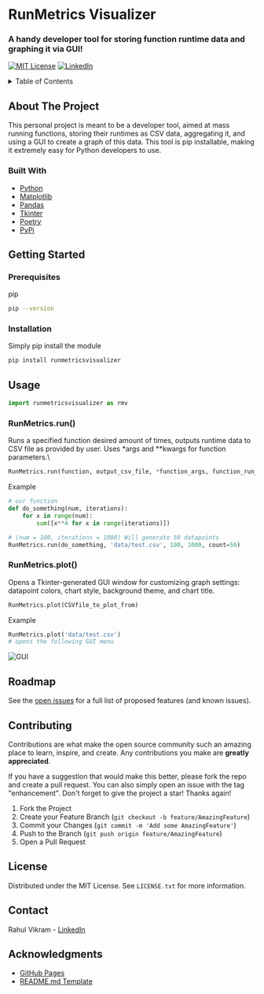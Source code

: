 # RunMetrics Visualizer
### A handy developer tool for storing function runtime data and graphing it via GUI!

[![MIT License][license-shield]][license-url]
[![LinkedIn][linkedin-shield]][linkedin-url]



<!-- TABLE OF CONTENTS -->
<details>
  <summary>Table of Contents</summary>
  <ol>
    <li>
      <a href="#about-the-project">About The Project</a>
      <ul>
        <li><a href="#built-with">Built With</a></li>
      </ul>
    </li>
    <li>
      <a href="#getting-started">Getting Started</a>
      <ul>
        <li><a href="#prerequisites">Prerequisites</a></li>
        <li><a href="#installation">Installation</a></li>
      </ul>
    </li>
    <li><a href="#usage">Usage</a></li>
    <li><a href="#roadmap">Roadmap</a></li>
    <li><a href="#contributing">Contributing</a></li>
    <li><a href="#license">License</a></li>
    <li><a href="#contact">Contact</a></li>
    <li><a href="#acknowledgments">Acknowledgments</a></li>
  </ol>
</details>



<!-- ABOUT THE PROJECT -->
## About The Project
This personal project is meant to be a developer tool, aimed at mass running functions, storing their runtimes as CSV data, aggregating it, and using a GUI to create a graph of this data. This tool is pip installable, making it extremely easy for Python developers to use. 
 

### Built With

* [Python](https://www.python.org/)
* [Matplotlib](https://matplotlib.org/)
* [Pandas](https://pandas.pydata.org/)
* [Tkinter](https://docs.python.org/3/library/tkinter.html)
* [Poetry](https://python-poetry.org/)
* [PyPi](https://pypi.org/)

 
<!-- GETTING STARTED -->
## Getting Started

### Prerequisites
pip
  ```sh
  pip --version
  ```

### Installation
Simply pip install the module
   ```sh
   pip install runmetricsvisualizer
  ```

<!-- USAGE EXAMPLES -->
## Usage
```py
import runmetricsvisualizer as rmv
```

### RunMetrics.run()
Runs a specified function desired amount of times, outputs runtime data to CSV file as provided by user. Uses *args and **kwargs for function parameters.\
```py
RunMetrics.run(function, output_csv_file, *function_args, function_run_count, **function_kwargs)
```
Example
```py
# our function
def do_something(num, iterations):
    for x in range(num):
        sum([x**4 for x in range(iterations)])

# (num = 100, iterations = 1000) Will generate 50 datapoints
RunMetrics.run(do_something, 'data/test.csv', 100, 1000, count=50)
```

### RunMetrics.plot()
Opens a Tkinter-generated GUI window for customizing graph settings: datapoint colors, chart style, background theme, and chart title. 
```py
RunMetrics.plot(CSVfile_to_plot_from)
```
Example
```py
RunMetrics.plot('data/test.csv')
# opens the following GUI menu
```
![GUI](src/img/gui.png)

<!-- ROADMAP -->
## Roadmap

See the [open issues](https://github.com/rahulvikram/RunMetrics-Visualizer/issues) for a full list of proposed features (and known issues).


<!-- CONTRIBUTING -->
## Contributing

Contributions are what make the open source community such an amazing place to learn, inspire, and create. Any contributions you make are **greatly appreciated**.

If you have a suggestion that would make this better, please fork the repo and create a pull request. You can also simply open an issue with the tag "enhancement".
Don't forget to give the project a star! Thanks again!

1. Fork the Project
2. Create your Feature Branch (`git checkout -b feature/AmazingFeature`)
3. Commit your Changes (`git commit -m 'Add some AmazingFeature'`)
4. Push to the Branch (`git push origin feature/AmazingFeature`)
5. Open a Pull Request


<!-- LICENSE -->
## License

Distributed under the MIT License. See `LICENSE.txt` for more information.


<!-- CONTACT -->
## Contact

Rahul Vikram - [LinkedIn](https://www.linkedin.com/in/rahul-vikram/)

<!-- ACKNOWLEDGMENTS -->
## Acknowledgments
* [GitHub Pages](https://pages.github.com)
* [README.md Template](https://github.com/othneildrew/Best-README-Template/blob/master/BLANK_README.md)
 
<!-- MARKDOWN LINKS & IMAGES -->
<!-- https://www.markdownguide.org/basic-syntax/#reference-style-links -->
[contributors-shield]: https://img.shields.io/github/contributors/othneildrew/Best-README-Template.svg?style=for-the-badge
[contributors-url]: https://github.com/rahulvikram/RunMetrics-Visualizer/graphs/contributors
[forks-shield]: https://img.shields.io/github/forks/othneildrew/Best-README-Template.svg?style=for-the-badge
[forks-url]: https://github.com/rahulvikram/RunMetrics-Visualizer/forks
[stars-shield]: https://img.shields.io/github/stars/othneildrew/Best-README-Template.svg?style=for-the-badge
[stars-url]: https://github.com/rahulvikram/RunMetrics-Visualizer/stargazers
[issues-shield]: https://img.shields.io/github/issues/othneildrew/Best-README-Template.svg?style=for-the-badge
[issues-url]: https://github.com/rahulvikram/RunMetrics-Visualizer/issues
[license-shield]: https://img.shields.io/github/license/othneildrew/Best-README-Template.svg?style=for-the-badge
[license-url]: https://github.com/rahulvikram/RunMetrics-Visualizer/blob/master/LICENSE
[linkedin-shield]: https://img.shields.io/badge/-LinkedIn-black.svg?style=for-the-badge&logo=linkedin&colorB=555
[linkedin-url]: https://linkedin.com/in/rahul-vikram/